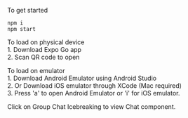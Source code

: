 To get started

```
npm i
npm start
```

To load on physical device  
    1. Download Expo Go app  
    2. Scan QR code to open  

To load on emulator  
    1. Download Android Emulator using Android Studio  
    2. Or Download iOS emulator through XCode (Mac required)  
    3. Press 'a' to open Android Emulator or 'i' for iOS emulator.

Click on Group Chat Icebreaking to view Chat component.
